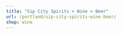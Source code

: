 ```yaml
---
title: "Sip City Spirits + Wine + Beer"
url: /portland/sip-city-spirits-wine-beer/
shop: wine
---
```

